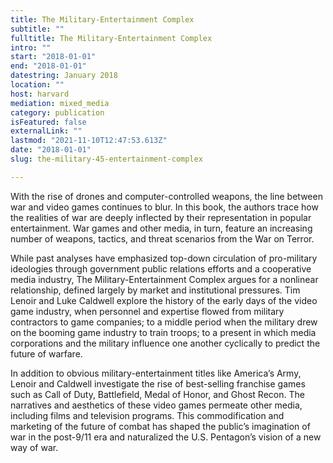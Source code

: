 ```yaml
---
title: The Military-Entertainment Complex
subtitle: ""
fulltitle: The Military-Entertainment Complex
intro: ""
start: "2018-01-01"
end: "2018-01-01"
datestring: January 2018
location: ""
host: harvard
mediation: mixed_media
category: publication
isFeatured: false
externalLink: ""
lastmod: "2021-11-10T12:47:53.613Z"
date: "2018-01-01"
slug: the-military-45-entertainment-complex

---
```

With the rise of drones and computer-controlled weapons, the line between war and video games continues to blur. In this book, the authors trace how the realities of war are deeply inflected by their representation in popular entertainment. War games and other media, in turn, feature an increasing number of weapons, tactics, and threat scenarios from the War on Terror.

While past analyses have emphasized top-down circulation of pro-military ideologies through government public relations efforts and a cooperative media industry, The Military-Entertainment Complex argues for a nonlinear relationship, defined largely by market and institutional pressures. Tim Lenoir and Luke Caldwell explore the history of the early days of the video game industry, when personnel and expertise flowed from military contractors to game companies; to a middle period when the military drew on the booming game industry to train troops; to a present in which media corporations and the military influence one another cyclically to predict the future of warfare.

In addition to obvious military-entertainment titles like America’s Army, Lenoir and Caldwell investigate the rise of best-selling franchise games such as Call of Duty, Battlefield, Medal of Honor, and Ghost Recon. The narratives and aesthetics of these video games permeate other media, including films and television programs. This commodification and marketing of the future of combat has shaped the public’s imagination of war in the post-9/11 era and naturalized the U.S. Pentagon’s vision of a new way of war.